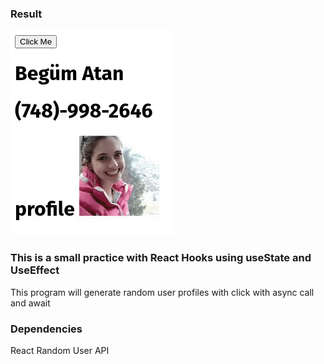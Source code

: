 ### Result
![demo](./random.gif)

### This is a small practice with React Hooks using useState and UseEffect 

This program will generate random user profiles with click with async call and await


### Dependencies
React
Random User API